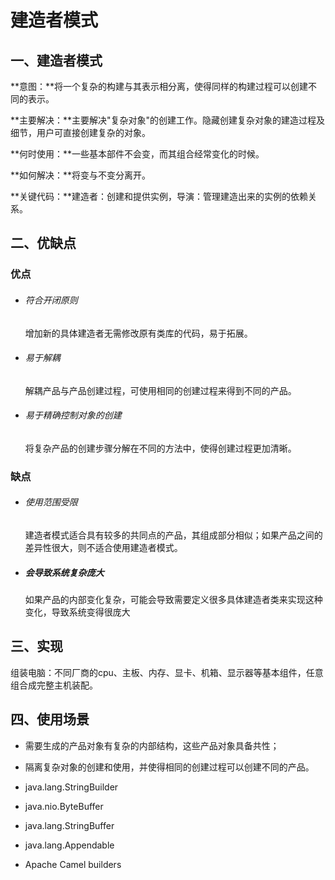 # 建造者模式

## 一、建造者模式

**意图：**将一个复杂的构建与其表示相分离，使得同样的构建过程可以创建不同的表示。

**主要解决：**主要解决"复杂对象"的创建工作。隐藏创建复杂对象的建造过程及细节，用户可直接创建复杂的对象。

**何时使用：**一些基本部件不会变，而其组合经常变化的时候。

**如何解决：**将变与不变分离开。

**关键代码：**建造者：创建和提供实例，导演：管理建造出来的实例的依赖关系。

## 二、优缺点

### 优点

- ###### 符合开闭原则

  增加新的具体建造者无需修改原有类库的代码，易于拓展。

- ###### 易于解耦

  解耦产品与产品创建过程，可使用相同的创建过程来得到不同的产品。

- ###### 易于精确控制对象的创建

  将复杂产品的创建步骤分解在不同的方法中，使得创建过程更加清晰。

### 缺点

- ###### 使用范围受限

  建造者模式适合具有较多的共同点的产品，其组成部分相似；如果产品之间的差异性很大，则不适合使用建造者模式。

- ##### 会导致系统复杂庞大

  如果产品的内部变化复杂，可能会导致需要定义很多具体建造者类来实现这种变化，导致系统变得很庞大

## 三、实现

组装电脑：不同厂商的cpu、主板、内存、显卡、机箱、显示器等基本组件，任意组合成完整主机装配。

## 四、使用场景

- 需要生成的产品对象有复杂的内部结构，这些产品对象具备共性；
- 隔离复杂对象的创建和使用，并使得相同的创建过程可以创建不同的产品。

- java.lang.StringBuilder 
- java.nio.ByteBuffer
- java.lang.StringBuffer
- java.lang.Appendable
- Apache Camel builders